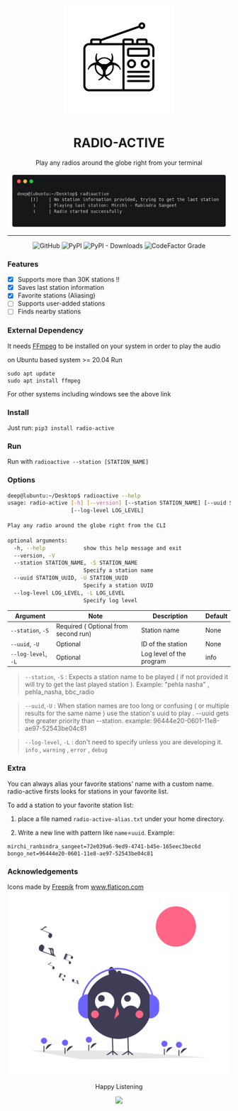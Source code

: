 <div align=center>
<p align=center><img src=images/logo.png width=250px></p>
<h1 align=center> RADIO-ACTIVE </h1>
<p align=center> Play any radios around the globe right from your terminal </p>

<p align=center>
<img align=center src=images/banner.png >
<hr>
<img alt="GitHub" src="https://img.shields.io/github/license/deep5050/radio-active?style=for-the-badge">
<img alt="PyPI" src="https://img.shields.io/pypi/v/radio-active?style=for-the-badge">
<img alt="PyPI - Downloads" src="https://img.shields.io/pypi/dm/radio-active?style=for-the-badge">
<img alt="CodeFactor Grade" src="https://img.shields.io/codefactor/grade/github/deep5050/radio-active/main?style=for-the-badge">

</p>
</div>

### Features

- [x] Supports more than 30K stations !!
- [x] Saves last station information
- [x] Favorite stations (Aliasing)
- [ ] Supports user-added stations
- [ ] Finds nearby stations

### External Dependency

It needs [FFmpeg](https://ffmpeg.org/download.html) to be installed on your
system in order to play the audio

on Ubuntu based system >= 20.04 Run

```
sudo apt update
sudo apt install ffmpeg
```

For other systems including windows see the above link

### Install

Just run: `pip3 install radio-active`

### Run

Run with `radioactive --station [STATION_NAME]`

### Options

```bash
deep@lubuntu:~/Desktop$ radioactive --help
usage: radio-active [-h] [--version] [--station STATION_NAME] [--uuid STATION_UUID]
                    [--log-level LOG_LEVEL]

Play any radio around the globe right from the CLI

optional arguments:
  -h, --help            show this help message and exit
  --version, -V
  --station STATION_NAME, -S STATION_NAME
                        Specify a station name
  --uuid STATION_UUID, -U STATION_UUID
                        Specify a station UUID
  --log-level LOG_LEVEL, -L LOG_LEVEL
                        Specify log level

```
| Argument            | Note                                 | Description              | Default |
| ------------------- | ------------------------------------ | ------------------------ | ------- |
| `--station`, `-S`   | Required ( Optional from second run) | Station name             | None    |
| `--uuid`, `-U`      | Optional                             | ID of the station        | None    |
| `--log-level`, `-L` | Optional                             | Log level of the program | info    |





> `--station`, `-S` : Expects a station name to be played ( if not provided it
> will try to get the last played station ). Example: "pehla nasha" ,
> pehla_nasha, bbc_radio

> `--uuid`,`-U` : When station names are too long or confusing ( or multiple
> results for the same name ) use the station's uuid to play . --uuid gets the
> greater priority than --station. example: 96444e20-0601-11e8-ae97-52543be04c81

> `--log-level`, `-L` : don't need to specify unless you are developing it. `info` , `warning` , `error` , `debug` 

### Extra

You can always alias your favorite stations' name with a custom name.
radio-active firsts looks for stations in your favorite list.

To add a station to your favorite station list:

1. place a file named `radio-active-alias.txt` under your home directory.

2. Write a new line with pattern like `name`=`uuid`. Example:

```
mirchi_ranbindra_sangeet=72e039a6-9ed9-4741-b45e-165eec3bec6d
bongo_net=96444e20-0601-11e8-ae97-52543be04c81
```

### Acknowledgements

<div>Icons made by <a href="https://www.freepik.com" title="Freepik">Freepik</a> from <a href="https://www.flaticon.com/" title="Flaticon">www.flaticon.com</a></div>

<div align=center>
<img src=images/footer.png>
<p align=center> Happy Listening </p>
<img src=https://forthebadge.com/images/badges/built-with-love.svg>
</div>
